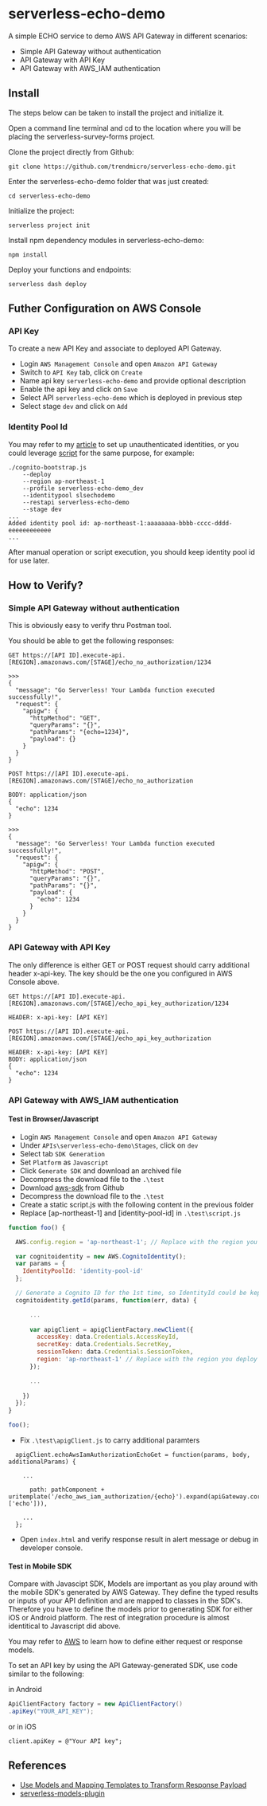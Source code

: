 # serverless-echo-demo
A simple ECHO service to demo AWS API Gateway in different scenarios:
* Simple API Gateway without authentication
* API Gateway with API Key
* API Gateway with AWS_IAM authentication

## Install

The steps below can be taken to install the project and initialize it.

Open a command line terminal and cd to the location where you will be placing the serverless-survey-forms project.

Clone the project directly from Github:

```git clone https://github.com/trendmicro/serverless-echo-demo.git```

Enter the serverless-echo-demo folder that was just created:

```cd serverless-echo-demo```

Initialize the project:

```serverless project init```

Install npm dependency modules in serverless-echo-demo:

```npm install```

Deploy your functions and endpoints:

```serverless dash deploy```

## Futher Configuration on AWS Console

### API Key

To create a new API Key and associate to deployed API Gateway.

* Login `AWS Management Console` and open `Amazon API Gateway`
* Switch to `API Key` tab, click on `Create`
* Name api key `serverless-echo-demo` and provide optional description
* Enable the api key and click on `Save`
* Select API `serverless-echo-demo` which is deployed in previous step
* Select stage `dev` and click on `Add`

### Identity Pool Id

You may refer to my [article](https://jonascheng.github.io/aws/2016/05/19/cognito-with-unauthenticated-identities/) to set up unauthenticated identities, or you could leverage [script](https://github.com/jonascheng/serverless-echo-demo/blob/master/cognito-bootstrap.js) for the same purpose, for example:

```
./cognito-bootstrap.js 
    --deploy 
    --region ap-northeast-1 
    --profile serverless-echo-demo_dev 
    --identitypool slsechodemo 
    --restapi serverless-echo-demo 
    --stage dev
...
Added identity pool id: ap-northeast-1:aaaaaaaa-bbbb-cccc-dddd-eeeeeeeeeeee
...

```

After manual operation or script execution, you should keep identity pool id for use later.

## How to Verify?

### Simple API Gateway without authentication

This is obviously easy to verify thru Postman tool.

You should be able to get the following responses:

```
GET https://[API ID].execute-api.[REGION].amazonaws.com/[STAGE]/echo_no_authorization/1234

>>>
{
  "message": "Go Serverless! Your Lambda function executed successfully!",
  "request": {
    "apigw": {
      "httpMethod": "GET",
      "queryParams": "{}",
      "pathParams": "{echo=1234}",
      "payload": {}
    }
  }
}

```

```
POST https://[API ID].execute-api.[REGION].amazonaws.com/[STAGE]/echo_no_authorization

BODY: application/json
{
  "echo": 1234
}

>>>
{
  "message": "Go Serverless! Your Lambda function executed successfully!",
  "request": {
    "apigw": {
      "httpMethod": "POST",
      "queryParams": "{}",
      "pathParams": "{}",
      "payload": {
        "echo": 1234
      }
    }
  }
}

```

### API Gateway with API Key

The only difference is either GET or POST request should carry additional header x-api-key. The key should be the one you configured in AWS Console above.

```
GET https://[API ID].execute-api.[REGION].amazonaws.com/[STAGE]/echo_api_key_authorization/1234

HEADER: x-api-key: [API KEY]

``` 

```
POST https://[API ID].execute-api.[REGION].amazonaws.com/[STAGE]/echo_api_key_authorization

HEADER: x-api-key: [API KEY]
BODY: application/json
{
  "echo": 1234
}

``` 

### API Gateway with AWS_IAM authentication

#### Test in Browser/Javascript

* Login `AWS Management Console` and open `Amazon API Gateway`
* Under `APIs\serverless-echo-demo\Stages`, click on `dev`
* Select tab `SDK Generation`
* Set `Platform` as `Javascript`
* Click `Generate SDK` and download an archived file
* Decompress the download file to the `.\test` 
* Download [aws-sdk](https://github.com/aws/aws-sdk-js/releases) from Github
* Decompress the download file to the `.\test`
* Create a static script.js with the following content in the previous folder
* Replace [ap-northeast-1] and [identity-pool-id] in `.\test\script.js`
    
```javascript
function foo() {

  AWS.config.region = 'ap-northeast-1'; // Replace with the region you deploy

  var cognitoidentity = new AWS.CognitoIdentity();
  var params = {
    IdentityPoolId: 'identity-pool-id'
  };

  // Generate a Cognito ID for the 1st time, so IdentityId could be kept for future use
  cognitoidentity.getId(params, function(err, data) {

      ...
      
      var apigClient = apigClientFactory.newClient({
        accessKey: data.Credentials.AccessKeyId,
        secretKey: data.Credentials.SecretKey,
        sessionToken: data.Credentials.SessionToken,
        region: 'ap-northeast-1' // Replace with the region you deploy
      });

      ...
      
    })
  });
}

foo();
```

* Fix `.\test\apigClient.js` to carry additional paramters

```
  apigClient.echoAwsIamAuthorizationEchoGet = function(params, body, additionalParams) {

    ...
    
      path: pathComponent + uritemplate('/echo_aws_iam_authorization/{echo}').expand(apiGateway.core.utils.parseParametersToObject(params, ['echo'])),

    ...
  };

```

* Open `index.html` and verify response result in alert message or debug in developer console. 

#### Test in Mobile SDK

Compare with Javascipt SDK, Models are important as you play around with the mobile SDK's generated by AWS Gateway. They define the typed results or inputs of your API definition and are mapped to classes in the SDK's. Therefore you have to define the models prior to generating SDK for either iOS or Android platform. The rest of integration procedure is almost identitical to Javascript did above.

You may refer to [AWS](http://docs.aws.amazon.com/apigateway/latest/developerguide/getting-started-models.html#getting-started-models-add-models) to learn how to define either request or response models.

To set an API key by using the API Gateway-generated SDK, use code similar to the following:

in Android

```Java
ApiClientFactory factory = new ApiClientFactory()
.apiKey("YOUR_API_KEY");  
```
 
or in iOS

```objc
client.apiKey = @"Your API key";

```

## References

* [Use Models and Mapping Templates to Transform Response Payload](http://docs.aws.amazon.com/apigateway/latest/developerguide/getting-started-models.html)
* [serverless-models-plugin](https://www.npmjs.com/package/serverless-models-plugin)




